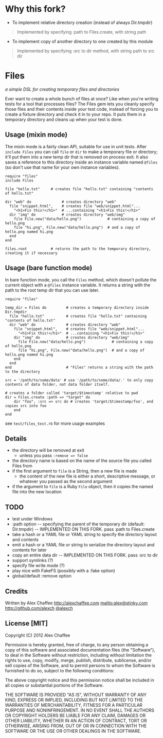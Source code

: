 # Why this fork?
* To implement relative directory creation (instead of always Dir.tmpdir)
> Implemented by specifying :path to Files.create, with string path
* To implement copy of another directory to one created by this module
> Implemented by specifying :src to dir method, with string path to src dir

# Files

*a simple DSL for creating temporary files and directories*

Ever want to create a whole bunch of files at once? Like when you're writing tests for a tool that processes files? The Files gem lets you cleanly specify those files and their contents inside your test code, instead of forcing you to create a fixture directory and check it in to your repo. It puts them in a temporary directory and cleans up when your test is done.

## Usage (mixin mode)

The mixin mode is a fairly clean API, suitable for use in unit tests. After `include Files` you can call `file` or `dir` to make a temporary file or directory; it'll put them into a new temp dir that is removed on process exit. It also saves a reference to this directory inside an instance variable named `@files` (so don't use that name for your own instance variables).

    require "files"
    include Files

    file "hello.txt"     # creates file "hello.txt" containing "contents of hello.txt"

    dir "web" do              # creates directory "web"
      file "snippet.html",    # creates file "web/snippet.html"...
        "<h1>Fix this!</h1>"  # ...containing "<h1>Fix this!</h1>"
      dir "img" do            # creates directory "web/img"
        file File.new("data/hello.png")            # containing a copy of hello.png
        file "hi.png", File.new("data/hello.png")  # and a copy of hello.png named hi.png
      end
    end

    files.root           # returns the path to the temporary directory, creating it if necessary

## Usage (bare function mode)

In bare function mode, you call the `Files` method, which doesn't pollute the current object with a `@files` instance variable. It returns a string with the path to the root temp dir that you can use later.

    require "files"

    temp_dir = Files do         # creates a temporary directory inside Dir.tmpdir
      file "hello.txt"          # creates file "hello.txt" containing "contents of hello.txt"
      dir "web" do              # creates directory "web"
        file "snippet.html",    # creates file "web/snippet.html"...
          "<h1>Fix this!</h1>"  # ...containing "<h1>Fix this!</h1>"
        dir "img" do            # creates directory "web/img"
          file File.new("data/hello.png")            # containing a copy of hello.png
          file "hi.png", File.new("data/hello.png")  # and a copy of hello.png named hi.png
        end
      end
    end                         # "Files" returns a string with the path to the directory

    src = '/path/to/some/data' # use '/path/to/some/data/.' to only copy contents of data folder, not data folder itself.

    # creates a folder called 'target/$timestamp' relative to pwd
    dir = Files.create :path => "target" do
        dir "foo", :src => src do # creates 'target/$timestamp/foo', and copies src into foo
        end
    end

see `test/files_test.rb` for more usage examples

## Details

* the directory will be removed at exit
  * unless you pass `:remove => false`
* the directory name is based on the name of the source file you called Files from
* if the first argument to `file` is a String, then a new file is made
  * the content of the new file is either a short, descriptive message, or whatever you passed as the second argument
* if the argument to `file` is a Ruby `File` object, then it copies the named file into the new location

## TODO

* test under Windows
* :path option -- specifying the parent of the temporary dir (default: Dir.tmpdir) -- IMPLEMENTED ON THIS FORK. pass :path to Files.create
* take a hash or a YAML file or YAML string to specify the directory layout and contents
* emit a hash or a YAML file or string to serialize the directory layout and contents for later
* copy an entire data dir -- IMPLEMENTED ON THIS FORK. pass :src to dir
* support symlinks (?)
* specify file write mode (?)
* play nice with FakeFS (possibly with a :fake option)
* global/default :remove option

## Credits

Written by Alex Chaffee <http://alexchaffee.com> <mailto:alex@stinky.com> <http://github.com/alexch> [@alexch](http://twitter.com/alexch)

## License [MIT]

Copyright (C) 2012 Alex Chaffee

Permission is hereby granted, free of charge, to any person obtaining a copy of
this software and associated documentation files (the "Software"), to deal in
the Software without restriction, including without limitation the rights to
use, copy, modify, merge, publish, distribute, sublicense, and/or sell copies
of the Software, and to permit persons to whom the Software is furnished to do
so, subject to the following conditions:

The above copyright notice and this permission notice shall be included in all
copies or substantial portions of the Software.

THE SOFTWARE IS PROVIDED "AS IS", WITHOUT WARRANTY OF ANY KIND, EXPRESS OR
IMPLIED, INCLUDING BUT NOT LIMITED TO THE WARRANTIES OF MERCHANTABILITY,
FITNESS FOR A PARTICULAR PURPOSE AND NONINFRINGEMENT. IN NO EVENT SHALL THE
AUTHORS OR COPYRIGHT HOLDERS BE LIABLE FOR ANY CLAIM, DAMAGES OR OTHER
LIABILITY, WHETHER IN AN ACTION OF CONTRACT, TORT OR OTHERWISE, ARISING FROM,
OUT OF OR IN CONNECTION WITH THE SOFTWARE OR THE USE OR OTHER DEALINGS IN THE
SOFTWARE.
